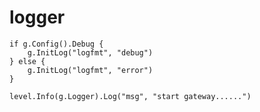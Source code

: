 logger
======
	if g.Config().Debug {
		g.InitLog("logfmt", "debug")
	} else {
		g.InitLog("logfmt", "error")
	}

	level.Info(g.Logger).Log("msg", "start gateway......")


